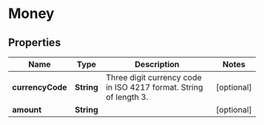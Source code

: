 
# Money

## Properties
Name | Type | Description | Notes
------------ | ------------- | ------------- | -------------
**currencyCode** | **String** | Three digit currency code in ISO 4217 format. String of length 3. |  [optional]
**amount** | **String** |  |  [optional]



